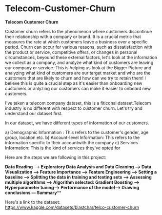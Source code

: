 # Telecom-Customer-Churn
**Telecom Customer Churn**

Customer churn refers to the phenomenon where customers discontinue their relationship with a company or brand. It is a crucial metric that measures the rate at which customers leave a business over a specific period. 
Churn can occur for various reasons, such as dissatisfaction with the product or service, competitive offers, or changes in personal circumstances, beyound these external factors, let's look at the information we collect as a company, and analyze what kind of customers are leaving our company or service. This is helping us look at the Bigger Picture and analyzing what kind of customers are our target market and who are the customers that are likely to churn and how can we try to retain them! I believe this is quite a crucial step as it's easier than onboarding new customers or anlyzing our customers can make it easier to onboard new customers. 

I've taken a telecom company dataset, this is a fiticonal dataset.Telecom industry is no different with respect to customer churn. Let's try and understand our dataset first.

In our dataset, we have different types of information of our customers.

a) Demographic Information : This refers to the customer's gender, age group, location etc. 
b) Account-level Information: This refers to the information specific to their accountwith the company
c) Services Information: This is the kind of services they've opted for

Here are the steps we are following in this project:

**Data Reading**  --> **Exploratory Data Analysis and Data Cleaning --> **Data Visualization --> **Feature Importance**  --> **Feature Engineering** -->** **Setting a baseline** --> **Splitting the data in training and testing sets** --> **Assessing multiple algorithms** --> **Algorithm selected: Gradient Boosting** --> **Hyperparameter tuning**--> **Performance of the model**--> **Drawing conclusions** — Summary****

Here's a link to the dataset: https://www.kaggle.com/datasets/blastchar/telco-customer-churn
